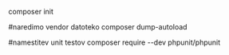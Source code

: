 composer init

#naredimo vendor datoteko
composer dump-autoload

#namestitev unit testov
composer require --dev phpunit/phpunit

